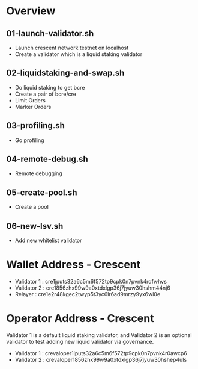 # Overview

## 01-launch-validator.sh
- Launch crescent network testnet on localhost 
- Create a validator which is a liquid staking validator

## 02-liquidstaking-and-swap.sh
- Do liquid staking to get bcre
- Create a pair of bcre/cre
- Limit Orders
- Marker Orders

## 03-profiling.sh
-  Go profiling

## 04-remote-debug.sh
- Remote debugging

## 05-create-pool.sh
- Create a pool

## 06-new-lsv.sh
- Add new whitelist validator 


# Wallet Address - Crescent

- Validator 1 : cre1jputs32a6c5m6f572tp9cpk0n7pvnk4rdfwhvs
- Validator 2 : cre1856zhx99w9a0xtdxlgp36j7jyuw30hshm44nj6
- Relayer : cre1e2r48kgec2twyp5t3yc6lr6ad9mrzy9yx6wl0e

# Operator Address - Crescent

Validator 1 is a default liquid staking validator, and Validator 2 is an optional validator to test adding new liquid validator via governance.

- Validator 1 : crevaloper1jputs32a6c5m6f572tp9cpk0n7pvnk4r0awcp6
- Validator 2 : crevaloper1856zhx99w9a0xtdxlgp36j7jyuw30hshep4uls
